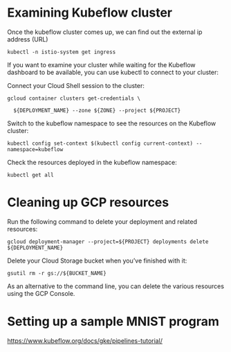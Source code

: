 

# Examining Kubeflow cluster

Once the kubeflow cluster comes up, we can find out the external ip address (URL) 

```
kubectl -n istio-system get ingress
```

If you want to examine your cluster while waiting for the Kubeflow dashboard to be available, you can use kubectl to connect to your cluster:

Connect your Cloud Shell session to the cluster:

```
gcloud container clusters get-credentials \

  ${DEPLOYMENT_NAME} --zone ${ZONE} --project ${PROJECT}
```


Switch to the kubeflow namespace to see the resources on the Kubeflow cluster:

```
kubectl config set-context $(kubectl config current-context) --namespace=kubeflow
````

Check the resources deployed in the kubeflow namespace:

```
kubectl get all
```


# Cleaning up GCP resources

Run the following command to delete your deployment and related resources:

```
gcloud deployment-manager --project=${PROJECT} deployments delete ${DEPLOYMENT_NAME}
```

Delete your Cloud Storage bucket when you’ve finished with it:
```
gsutil rm -r gs://${BUCKET_NAME}
```

As an alternative to the command line, you can delete the various resources using the GCP Console.


# Setting up a sample MNIST program 

https://www.kubeflow.org/docs/gke/pipelines-tutorial/
